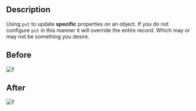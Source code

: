 ## Description

Using `put` to update **specific** properties on an object. If you do not configure `put` in this manner it will override the entire record. Which may or may not be something you desire.


## Before
![f](https://imgur.com/mFbE40U.png)

## After
![f](https://imgur.com/WdXtZFW.png)
